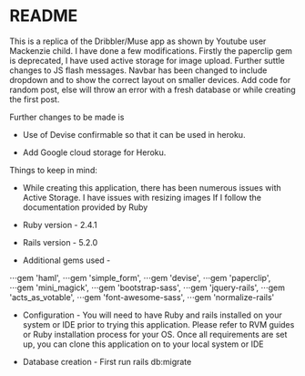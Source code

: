 # README

This is a replica of the Dribbler/Muse app as shown by Youtube user Mackenzie child. I have done a few modifications.
Firstly the paperclip gem is deprecated, I have used active storage for image upload.
Further suttle changes to JS flash messages. Navbar has been changed to include dropdown and to show the correct layout on smaller
devices. Add code for random post, else will throw an error with a fresh database or while creating the first post.

Further changes to be made is

* Use of Devise confirmable so that it can be used in heroku.

* Add Google cloud storage for Heroku.

Things to keep in mind:

* While creating this application, there has been numerous issues with Active Storage. 
I have issues with resizing images If I follow the documentation provided by Ruby

* Ruby version - 2.4.1

* Rails version - 5.2.0

* Additional gems used - 

⋅⋅⋅gem 'haml',
⋅⋅⋅gem 'simple_form',
⋅⋅⋅gem 'devise',
⋅⋅⋅gem 'paperclip',
⋅⋅⋅gem 'mini_magick',
⋅⋅⋅gem 'bootstrap-sass',
⋅⋅⋅gem 'jquery-rails',
⋅⋅⋅gem 'acts_as_votable',
⋅⋅⋅gem 'font-awesome-sass',
⋅⋅⋅gem 'normalize-rails'

* Configuration - You will need to have Ruby and rails installed on your system or IDE prior to trying this application.
Please refer to RVM guides or Ruby installation process for your OS. 
Once all requirements are set up, you can clone this application on to your local system or IDE

* Database creation - First run rails db:migrate